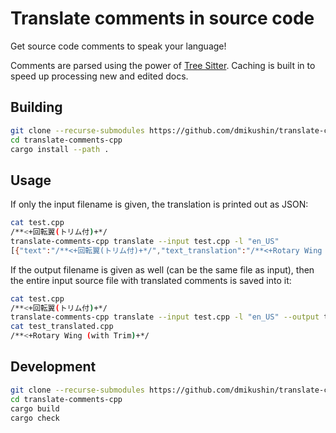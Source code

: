 # Translate comments in source code

Get source code comments to speak your language!

Comments are parsed using the power of [Tree Sitter](https://tree-sitter.github.io/tree-sitter/#available-parsers). Caching is built in to speed up processing new and edited docs.


## Building

```sh
git clone --recurse-submodules https://github.com/dmikushin/translate-comments-cpp.git
cd translate-comments-cpp
cargo install --path .
```


## Usage

If only the input filename is given, the translation is printed out as JSON:

```sh
cat test.cpp
/**<+回転翼(トリム付)+*/
translate-comments-cpp translate --input test.cpp -l "en_US"
[{"text":"/**<+回転翼(トリム付)+*/","text_translation":"/**<+Rotary Wing (with Trim)+*/","text_checksum":7513991081016594172}]
```

If the output filename is given as well (can be the same file as input), then the entire input source file with translated comments is saved into it:

```sh
cat test.cpp
/**<+回転翼(トリム付)+*/
translate-comments-cpp translate --input test.cpp -l "en_US" --output test_translated.cpp
cat test_translated.cpp 
/**<+Rotary Wing (with Trim)+*/
```


## Development

```sh
git clone --recurse-submodules https://github.com/dmikushin/translate-comments-cpp.git
cd translate-comments-cpp
cargo build
cargo check
```


